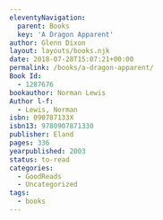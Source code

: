 ```yaml
---
eleventyNavigation:
  parent: Books
  key: 'A Dragon Apparent'
author: Glenn Dixon
layout: layouts/books.njk
date: 2018-07-28T15:07:21+00:00
permalink: /books/a-dragon-apparent/
Book Id:
  - 1287676
bookauthor: Norman Lewis
Author l-f:
  - Lewis, Norman
isbn: 090787133X
isbn13: 9780907871330
publisher: Eland
pages: 336
yearpublished: 2003
status: to-read
categories:
  - GoodReads
  - Uncategorized
tags:
  - books
---
```

